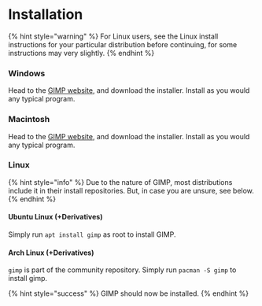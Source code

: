 # Installation

{% hint style="warning" %}
For Linux users, see the Linux install instructions for your particular distribution before continuing, for some instructions may very slightly.
{% endhint %}

### Windows

Head to the [GIMP website](https://www.gimp.org/downloads/), and download the installer. Install as you would any typical program.

### Macintosh

Head to the [GIMP website](https://www.gimp.org/downloads/), and download the installer. Install as you would any typical program.

### Linux

{% hint style="info" %}
Due to the nature of GIMP, most distributions include it in their install repositories. But, in case you are unsure, see below.
{% endhint %}

#### Ubuntu Linux \(+Derivatives\)

Simply run `apt install gimp` as root to install GIMP.

#### Arch Linux \(+Derivatives\)

`gimp` is part of the community repository. Simply run `pacman -S gimp` to install gimp.

{% hint style="success" %}
GIMP should now be installed.
{% endhint %}



